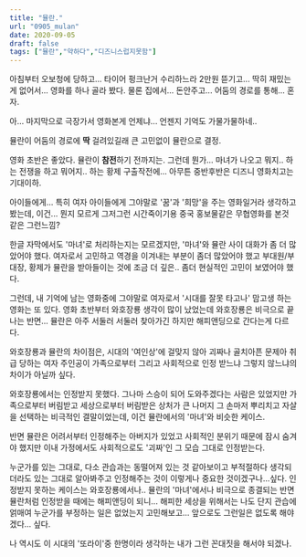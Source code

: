 ```yaml
---
title: "뮬란."
url: "0905_mulan"
date: 2020-09-05
draft: false
tags: ["뮬란","약하다","디즈니스럽지못함"]
---
```

아침부터 오보청에 당하고... 타이어 펑크난거 수리하느라 2만원 뜯기고...
딱히 재밌는게 없어서... 영화를 하나 골라 봤다.
물론 집에서... 돈안주고... 어둠의 경로를 통해... 혼자.

아... 마지막으로 극장가서 영화본게 언제냐... 언젠지 기억도 가물가물하네..

뮬란이 어둠의 경로에 **딱** 걸려있길래 큰 고민없이 뮬란으로 결정.

영화 초반은 좋았다. 뮬란이 **참전**하기 전까지는.
그런데 뭔가... 마녀가 나오고 뭐지.. 하는 전쟁을 하고
뭐어지.. 하는 황제 구출작전에...
아무튼 중반후반은 디즈니 영화치고는 기대이하.

아이들에게... 특히 여자 아이들에게
그야말로 '꿈'과 '희망'을 주는 영화일거라 생각하고 봤는데,
이건... 뭔지 모르게 그저그런 시간죽이기용
중국 홍보물같은 무협영화를 본것 같은 그런느낌?

한글 자막에서도 '마녀'로 처리하는지는 모르겠지만,
'마녀'와 뮬란 사이 대화가 좀 더 많았어야 했다.
여자로서 고민하고 역경을 이겨내는 부분이 좀더 많았어야 했고
부대원/부대장, 황제가 뮬란을 받아들이는 것에 조금 더 깊은..
좀더 현실적인 고민이 보였어야 했다.

그런데, 내 기억에 남는 영화중에
그야말로 여자로서 '시대를 잘못 타고나' 맘고생 하는 영화는 또 있다.
영화 초반부터 와호장룡 생각이 많이 났었는데
와호장룡은 비극으로 끝나는 반면...
뮬란은 아주 서둘러 서둘러 찾아가긴 하지만 해피앤딩으로 간다는게 다르다.

와호장룡과 뮬란의 차이점은, 시대의 '여인상'에 걸맞지 않아 괴짜나
골치아픈 문제아 취급 당하는 여자 주인공이
가족으로부터 그리고 사회적으로 인정 받느냐 그렇지 않느냐의 차이가 아닐까 싶다.

와호장룡에서는 인정받지 못했다. 그나마 스승이 되어 도와주겠다는 사람은 있었지만
가족으로부터 버림받고 세상으로부터 버림받은 상처가 큰 나머지 그 손마저 뿌리치고
자살을 선택하는 비극적인 결말이었는데, 이건 뮬란에서의 '마녀'와 비슷한 케이스.

반면 뮬란은 어려서부터 인정해주는 아버지가 있었고
사회적인 분위기 때문에 잠시 숨겨야 했지만
이내 가정에서도 사회적으로도 '괴짜'인 그 모습 그대로 인정받는다.

누군가를 있는 그대로, 다소 관습과는 동떨어져 있는 것 같아보이고 부적절하다 생각되더라도
있는 그대로 알아봐주고 인정해주는 것이 이렇게나 중요한 것이겠구나...싶다.
인정받지 못하는 케이스는 와호장룡에서나.. 뮬란의 '마녀'에서나 비극으로 종결되는 반면
뮬란처럼 인정받을 때에는 해피앤딩이 되니... 해피한 세상을 위해서는
나도 단지 관습에 얽매여 누군가를 부정하는 일은 없었는지 고민해보고...
앞으로도 그런일은 없도록 해야겠다... 싶다.

나 역시도 이 시대의 '또라이'중 한명이라 생각하는 내가 그런 꼰대짓을 해서야 되겠나.
